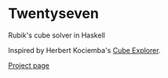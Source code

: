 Twentyseven
===========

Rubik's cube solver in Haskell

Inspired by Herbert Kociemba's
[Cube Explorer](http://www.kociemba.org/cube.htm).

[Project page](https://lysxia.github.io/twentyseven)
